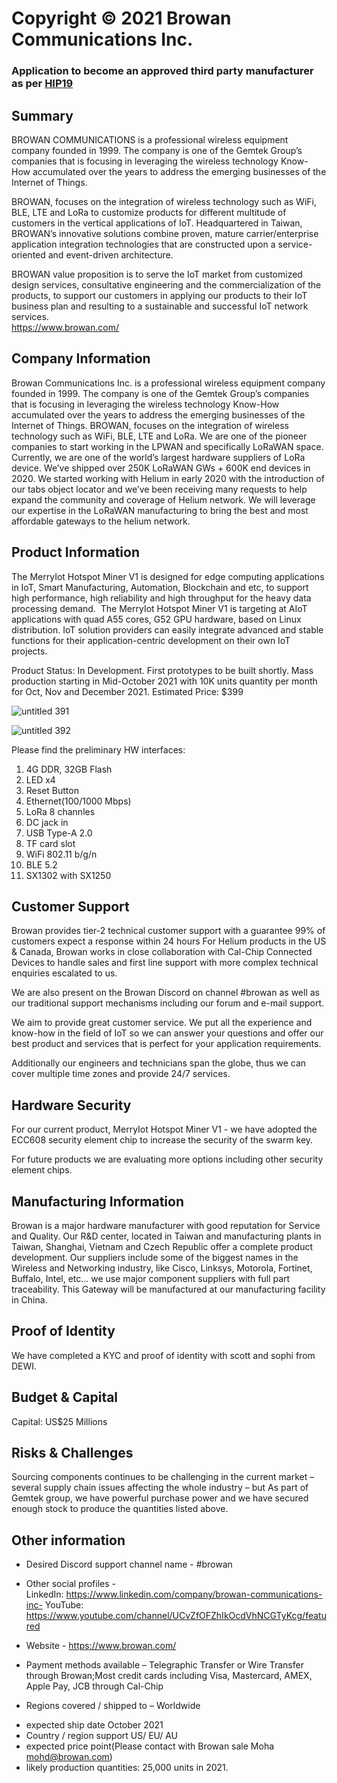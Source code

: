 # Copyright © 2021 Browan Communications Inc.
### Application to become an approved third party manufacturer as per [HIP19](https://github.com/helium/HIP/blob/master/0019-third-party-manufacturers.md)

## Summary

BROWAN COMMUNICATIONS is a professional wireless equipment company founded in 1999. The company is one of the Gemtek Group’s companies that is focusing in leveraging the wireless technology Know-How accumulated over the years to address the emerging businesses of the Internet of Things.

BROWAN, focuses on the integration of wireless technology such as WiFi, BLE, LTE and LoRa to customize products for different multitude of customers in the vertical applications of IoT.  Headquartered in Taiwan, BROWAN’s innovative solutions combine proven, mature carrier/enterprise application integration technologies that are constructed upon a service-oriented and event-driven architecture.

BROWAN value proposition is to serve the IoT market from customized design services, consultative engineering and the commercialization of the products, to support our customers in applying our products to their IoT business plan and resulting to a sustainable and successful IoT network services.  
https://www.browan.com/


## Company Information

Browan Communications Inc. is a professional wireless equipment company founded in 1999. The company is one of the Gemtek Group’s companies that is focusing in leveraging the wireless technology Know-How accumulated over the years to address the emerging businesses of the Internet of Things.
BROWAN, focuses on the integration of wireless technology such as WiFi, BLE, LTE and LoRa. We are one of the pioneer companies to start working in the LPWAN and specifically LoRaWAN space. Currently, we are one of the world’s largest hardware suppliers of LoRa device. We’ve shipped over 250K LoRaWAN GWs + 600K end devices in 2020.
We started working with Helium in early 2020 with the introduction of our tabs object locator and we’ve been receiving many requests to help expand the community and coverage of Helium network. We will leverage our expertise in the LoRaWAN manufacturing to bring the best and most affordable gateways to the helium network.

## Product Information

The MerryIot Hotspot Miner V1 is designed for edge computing applications in IoT, Smart Manufacturing, Automation, Blockchain and etc, to support high performance, high reliability and high throughput for the heavy data processing demand. 
The MerryIot Hotspot Miner V1 is targeting at AIoT applications with quad A55 cores, G52 GPU hardware, based on Linux distribution. IoT solution providers can easily integrate advanced and stable functions for their application-centric development on their own IoT projects.

Product Status: In Development. First prototypes to be built shortly. Mass production starting in Mid-October 2021 with 10K units quantity per month for Oct, Nov and December 2021.  Estimated Price: $399

![untitled 391](https://user-images.githubusercontent.com/29647730/126925021-0c57f70a-1bbb-4518-b108-f6eb1d550ddb.jpg)

![untitled 392](https://user-images.githubusercontent.com/29647730/126925041-8a1b23f4-398b-443f-9e6e-1fad044d5a80.jpg)


Please find the preliminary HW interfaces:

1. 4G DDR, 32GB Flash
2. LED x4
3. Reset Button
4. Ethernet(100/1000 Mbps)
5. LoRa 8 channles
6. DC jack in
7. USB Type-A 2.0
8. TF card slot
9. WiFi 802.11 b/g/n
10. BLE 5.2
11. SX1302 with SX1250

## Customer Support

Browan provides tier-2 technical customer support with a guarantee 99% of customers expect a response within 24 hours
For Helium products in the US & Canada,  Browan works in close collaboration with Cal-Chip Connected Devices to handle sales and first line support with more complex technical enquiries escalated to us.

We are also present on the Browan Discord on channel #browan as well as our traditional support mechanisms including our forum and e-mail support.

We aim to provide great customer service. We put all the experience and know-how in the field of IoT so we can answer your questions and offer our best product and services that is perfect for your application requirements.

Additionally our engineers and technicians span the globe, thus we can cover multiple time zones and provide 24/7 services.


## Hardware Security

For our current product, MerryIot Hotspot Miner V1 - we have adopted the ECC608 security element chip to increase the security of the swarm key.

For future products we are evaluating more options including other security element chips.

## Manufacturing Information

Browan is a major hardware manufacturer with good reputation for Service and Quality. Our R&D center, located in Taiwan and manufacturing plants in Taiwan, Shanghai, Vietnam and Czech Republic offer a complete product development. Our suppliers include some of the biggest names in the Wireless and Networking industry, like Cisco, Linksys, Motorola, Fortinet, Buffalo, Intel, etc… we use major component suppliers with full part traceability.
This Gateway will be manufactured at our manufacturing facility in China. 


## Proof of Identity

We have completed a KYC and proof of identity with scott and sophi from DEWI. 

## Budget & Capital
Capital: US$25 Millions

## Risks & Challenges

Sourcing components continues to be challenging in the current market – several supply chain issues affecting the whole industry – but As part of Gemtek group, we have powerful purchase power and we have secured enough stock to produce the quantities listed above.

## Other information

* Desired Discord support channel name - #browan
* Other social profiles -  
	LinkedIn:  https://www.linkedin.com/company/browan-communications-inc-
	YouTube: https://www.youtube.com/channel/UCvZfOFZhIkOcdVhNCGTyKcg/featured
* Website - https://www.browan.com/
* Payment methods available – Telegraphic Transfer or Wire Transfer through Browan;Most credit cards including Visa, Mastercard, AMEX, Apple Pay, JCB through Cal-Chip

* Regions covered / shipped to – Worldwide

- expected ship date
October 2021
- Country / region support 
US/ EU/ AU
- expected price point(Please contact with Browan sale Moha mohd@browan.com)
- likely production quantities: 25,000 units in 2021. 
